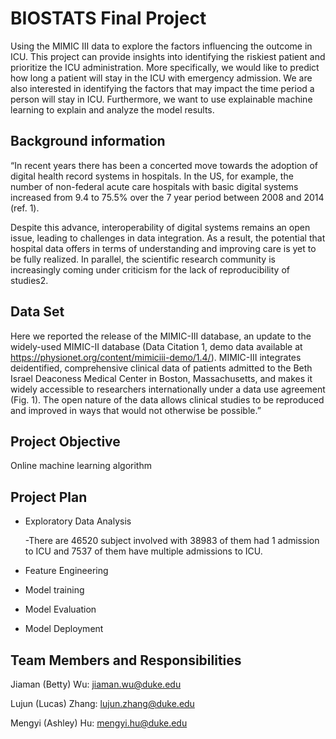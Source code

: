 # BIOSTATS Final Project
Using the MIMIC III data to explore the factors influencing the outcome in ICU. This project can provide insights into identifying the riskiest patient and prioritize the ICU administration. More specifically, we would like to predict how long a patient will stay in the ICU with emergency admission. We are also interested in identifying the factors that may impact the time period a person will stay in ICU. Furthermore, we want to use explainable machine learning to explain and analyze the model results. 

## Background information
“In recent years there has been a concerted move towards the adoption of digital health record systems in hospitals. In the US, for example, the number of non-federal acute care hospitals with basic digital systems increased from 9.4 to 75.5% over the 7 year period between 2008 and 2014 (ref. 1).

Despite this advance, interoperability of digital systems remains an open issue, leading to challenges in data integration. As a result, the potential that hospital data offers in terms of understanding and improving care is yet to be fully realized. In parallel, the scientific research community is increasingly coming under criticism for the lack of reproducibility of studies2.

## Data Set
Here we reported the release of the MIMIC-III database, an update to the widely-used MIMIC-II database (Data Citation 1, demo data available at https://physionet.org/content/mimiciii-demo/1.4/). MIMIC-III integrates deidentified, comprehensive clinical data of patients admitted to the Beth Israel Deaconess Medical Center in Boston, Massachusetts, and makes it widely accessible to researchers internationally under a data use agreement (Fig. 1). The open nature of the data allows clinical studies to be reproduced and improved in ways that would not otherwise be possible.”

## Project Objective 
Online machine learning algorithm

## Project Plan
- Exploratory Data Analysis 

    -There are 46520 subject involved with 38983 of them had 1 admission to ICU and 7537 of them have multiple admissions to ICU.
- Feature Engineering
- Model training
- Model Evaluation
- Model Deployment

## Team Members and Responsibilities
Jiaman (Betty) Wu: jiaman.wu@duke.edu

Lujun (Lucas) Zhang: lujun.zhang@duke.edu

Mengyi (Ashley) Hu: mengyi.hu@duke.edu
